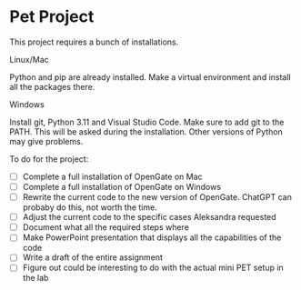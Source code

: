 # Pet Project

This project requires a bunch of installations.

Linux/Mac

Python and pip are already installed. Make a virtual environment and install all the packages there. 

Windows

Install git, Python 3.11 and Visual Studio Code. Make sure to add git to the PATH. This will be asked during the installation. Other versions of Python may give problems.

To do for the project:
- [ ] Complete a full installation of OpenGate on Mac
- [ ] Complete a full installation of OpenGate on Windows
- [ ] Rewrite the current code to the new version of OpenGate. ChatGPT can probaby do this, not worth the time.
- [ ] Adjust the current code to the specific cases Aleksandra requested
- [ ] Document what all the required steps where
- [ ] Make PowerPoint presentation that displays all the capabilities of the code
- [ ] Write a draft of the entire assignment
- [ ] Figure out could be interesting to do with the actual mini PET setup in the lab
